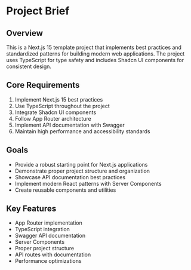 # Project Brief

## Overview
This is a Next.js 15 template project that implements best practices and standardized patterns for building modern web applications. The project uses TypeScript for type safety and includes Shadcn UI components for consistent design.

## Core Requirements
1. Implement Next.js 15 best practices
2. Use TypeScript throughout the project
3. Integrate Shadcn UI components
4. Follow App Router architecture
5. Implement API documentation with Swagger
6. Maintain high performance and accessibility standards

## Goals
- Provide a robust starting point for Next.js applications
- Demonstrate proper project structure and organization
- Showcase API documentation best practices
- Implement modern React patterns with Server Components
- Create reusable components and utilities

## Key Features
- App Router implementation
- TypeScript integration
- Swagger API documentation
- Server Components
- Proper project structure
- API routes with documentation
- Performance optimizations